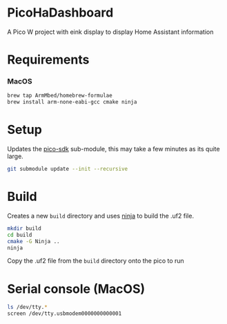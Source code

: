 # PicoHaDashboard

A Pico W project with eink display to display Home Assistant information

# Requirements
### MacOS

```bash
brew tap ArmMbed/homebrew-formulae
brew install arm-none-eabi-gcc cmake ninja
```

# Setup

Updates the [pico-sdk](https://github.com/raspberrypi/pico-sdk) sub-module, this may take a few minutes as its quite large.

```bash
git submodule update --init --recursive
```

# Build

Creates a new `build` directory and uses [ninja](https://ninja-build.org/) to build the .uf2 file.

```bash
mkdir build
cd build
cmake -G Ninja ..
ninja
```

Copy the .uf2 file from the `build` directory onto the pico to run

# Serial console (MacOS)

```bash
ls /dev/tty.*
screen /dev/tty.usbmodem0000000000001
```
